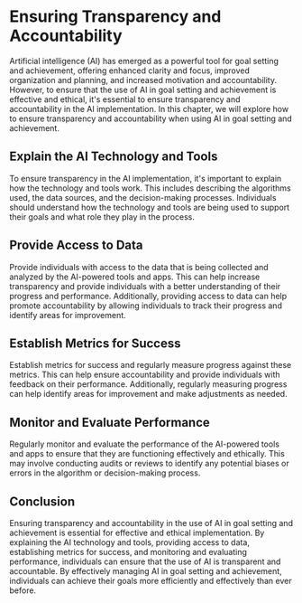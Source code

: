 Ensuring Transparency and Accountability
================================================================================================

Artificial intelligence (AI) has emerged as a powerful tool for goal setting and achievement, offering enhanced clarity and focus, improved organization and planning, and increased motivation and accountability. However, to ensure that the use of AI in goal setting and achievement is effective and ethical, it's essential to ensure transparency and accountability in the AI implementation. In this chapter, we will explore how to ensure transparency and accountability when using AI in goal setting and achievement.

Explain the AI Technology and Tools
-----------------------------------

To ensure transparency in the AI implementation, it's important to explain how the technology and tools work. This includes describing the algorithms used, the data sources, and the decision-making processes. Individuals should understand how the technology and tools are being used to support their goals and what role they play in the process.

Provide Access to Data
----------------------

Provide individuals with access to the data that is being collected and analyzed by the AI-powered tools and apps. This can help increase transparency and provide individuals with a better understanding of their progress and performance. Additionally, providing access to data can help promote accountability by allowing individuals to track their progress and identify areas for improvement.

Establish Metrics for Success
-----------------------------

Establish metrics for success and regularly measure progress against these metrics. This can help ensure accountability and provide individuals with feedback on their performance. Additionally, regularly measuring progress can help identify areas for improvement and make adjustments as needed.

Monitor and Evaluate Performance
--------------------------------

Regularly monitor and evaluate the performance of the AI-powered tools and apps to ensure that they are functioning effectively and ethically. This may involve conducting audits or reviews to identify any potential biases or errors in the algorithm or decision-making process.

Conclusion
----------

Ensuring transparency and accountability in the use of AI in goal setting and achievement is essential for effective and ethical implementation. By explaining the AI technology and tools, providing access to data, establishing metrics for success, and monitoring and evaluating performance, individuals can ensure that the use of AI is transparent and accountable. By effectively managing AI in goal setting and achievement, individuals can achieve their goals more efficiently and effectively than ever before.
